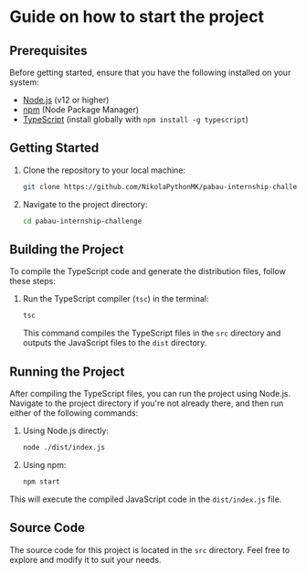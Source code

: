 # Guide on how to start the project

## Prerequisites

Before getting started, ensure that you have the following installed on your system:

- [Node.js](https://nodejs.org) (v12 or higher)
- [npm](https://www.npmjs.com/) (Node Package Manager)
- [TypeScript](https://www.typescriptlang.org/) (install globally with `npm install -g typescript`)

## Getting Started

1. Clone the repository to your local machine:

    ```bash
    git clone https://github.com/NikolaPythonMK/pabau-internship-challenge
    ```

2. Navigate to the project directory:

    ```bash
    cd pabau-internship-challenge
    ```

## Building the Project

To compile the TypeScript code and generate the distribution files, follow these steps:

1. Run the TypeScript compiler (`tsc`) in the terminal:

    ```bash
    tsc
    ```

   This command compiles the TypeScript files in the `src` directory and outputs the JavaScript files to the `dist` directory.

## Running the Project

After compiling the TypeScript files, you can run the project using Node.js. Navigate to the project directory if you're not already there, and then run either of the following commands:

1. Using Node.js directly:

    ```bash
    node ./dist/index.js
    ```

2. Using npm:

    ```bash
    npm start
    ```

This will execute the compiled JavaScript code in the `dist/index.js` file.

## Source Code

The source code for this project is located in the `src` directory. Feel free to explore and modify it to suit your needs.
